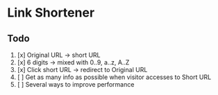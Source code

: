 # Link Shortener

## Todo
1. [x] Original URL -> short URL
2. [x] 6 digits -> mixed with 0..9, a..z, A..Z
3. [x] Click short URL -> redirect to Original URL
4. [ ] Get as many info as possible when visitor accesses to Short URL
5. [ ] Several ways to improve performance
